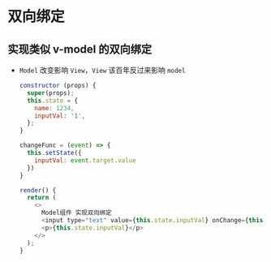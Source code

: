 # 双向绑定

## 实现类似 v-model 的双向绑定

*   `Model` 改变影响 `View`，`View` 该百年反过来影响 `model`

    ```javascript
    constructor (props) {
      super(props);
      this.state = {
        name: 1234,
        inputVal: '1',
      };
    }

    changeFunc = (event) => {
      this.setState({
        inputVal: event.target.value
      })
    }

    render() {
      return (
        <>
          Model组件 实现双向绑定
          <input type="text" value={this.state.inputVal} onChange={this.changeFunc} />
          <p>{this.state.inputVal}</p>
        </>
      );
    }
    ```
